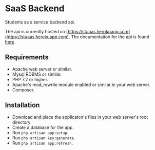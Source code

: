 # SaaS Backend

Students as a service backend api.

The api is currently hosted on [https://stuaas.herokuapp.com](https://stuaas.herokuapp.com). The documentation for the api is found [here](documentation.md).

## Requirements

- Apache web server or similar.
- Mysql RDBMS or similar.
- PHP 7.2 or higher.
- Apache's mod_rewrite module enabled or similar in your web server.
- Composer.

## Installation

- Download and place the applicaton's files in your web server's root directory.
- Create a database for the app.
- Run `php artisan app:setup`.
- Run `php artisan key:generate`.
- Run `php artisan app:refresh`.
